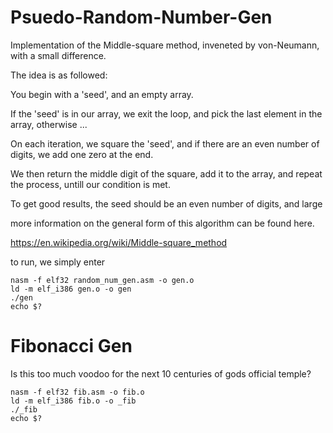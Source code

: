 # Psuedo-Random-Number-Gen
Implementation of the Middle-square method, inveneted by von-Neumann, with a small difference.

The idea is as followed:

You begin with a 'seed', and an empty array.

If the 'seed' is in our array, we exit the loop, and pick the last element in the array, otherwise ... 

On each iteration, we square the 'seed', and if there are an even number of digits, we add one zero at the end.

We then return the middle digit of the square, add it to the array, and repeat the process, untill our condition is met.

To get good results, the seed should be an even number of digits, and large

more information on the general form of this algorithm can be found here.

https://en.wikipedia.org/wiki/Middle-square_method

to run, we simply enter

    nasm -f elf32 random_num_gen.asm -o gen.o
    ld -m elf_i386 gen.o -o gen
    ./gen
    echo $?
    
 
# Fibonacci Gen

Is this too much voodoo for the next 10 centuries of gods official temple?

    nasm -f elf32 fib.asm -o fib.o
    ld -m elf_i386 fib.o -o _fib
    ./_fib
    echo $?
